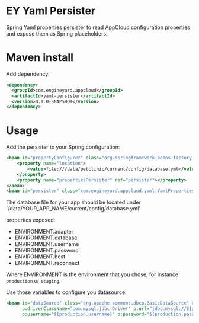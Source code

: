 # EY Yaml Persister

Spring Yaml properties persister to read AppCloud configuration properties
and expose them as Spring placeholders.

# Maven install

Add dependency:

```xml
<dependency>
  <groupId>com.engineyard.appcloud</groupId>
  <artifactId>yaml-persister</artifactId>
  <version>0.1.0-SNAPSHOT</version>
</dependency>
```

# Usage

Add the persister to your Spring configuration:

```xml
<bean id="propertyConfigurer" class="org.springframework.beans.factory.config.PropertyPlaceholderConfigurer">
    <property name="location">
        <value>file:///data/petclinic/current/config/database.yml</value>
    </property>
    <property name="propertiesPersister" ref="persister"></property>
</bean>
<bean id="persister" class="com.engineyard.appcloud.yaml.YamlPropertiesPersister"></bean>
```

The database file for your app should be located under `/data/YOUR_APP_NAME/current/config/database.yml'

properties exposed:

* ENVIRONMENT.adapter
* ENVIRONMENT.database
* ENVIRONMENT.username
* ENVIRONMENT.password
* ENVIRONMENT.host
* ENVIRONMENT.reconnect

Where ENVIRONMENT is the environment that you chose, for instance `production` or `staging`.

Use those variables to configure you datasource:

```xml
<bean id="dataSource" class="org.apache.commons.dbcp.BasicDataSource" destroy-method="close"
      p:driverClassName="com.mysql.jdbc.Driver" p:url="jdbc:mysql://${production.host}:3306/${production.database}"
      p:username="${production.username}" p:password="${production.password}"/>
```
